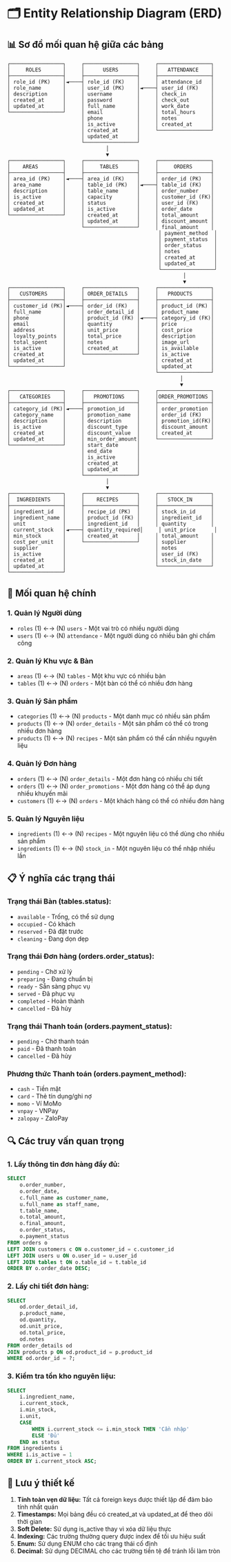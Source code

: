 # 🗂️ Entity Relationship Diagram (ERD)

## 📊 Sơ đồ mối quan hệ giữa các bảng

```
┌─────────────────┐     ┌─────────────────┐     ┌─────────────────┐
│     ROLES       │     │      USERS      │     │   ATTENDANCE    │
├─────────────────┤     ├─────────────────┤     ├─────────────────┤
│ role_id (PK)    │◄────┤ role_id (FK)    │     │ attendance_id   │
│ role_name       │     │ user_id (PK)    │◄────┤ user_id (FK)    │
│ description     │     │ username        │     │ check_in        │
│ created_at      │     │ password        │     │ check_out       │
│ updated_at      │     │ full_name       │     │ work_date       │
└─────────────────┘     │ email           │     │ total_hours     │
                        │ phone           │     │ notes           │
                        │ is_active       │     │ created_at      │
                        │ created_at      │     └─────────────────┘
                        │ updated_at      │
                        └─────────────────┘
                                │
                                ▼
┌─────────────────┐     ┌─────────────────┐     ┌─────────────────┐
│    AREAS        │     │     TABLES      │     │     ORDERS      │
├─────────────────┤     ├─────────────────┤     ├─────────────────┤
│ area_id (PK)    │◄────┤ area_id (FK)    │     │ order_id (PK)   │
│ area_name       │     │ table_id (PK)   │◄────┤ table_id (FK)   │
│ description     │     │ table_name      │     │ order_number    │
│ is_active       │     │ capacity        │     │ customer_id (FK)│
│ created_at      │     │ status          │     │ user_id (FK)    │
│ updated_at      │     │ is_active       │     │ order_date      │
└─────────────────┘     │ created_at      │     │ total_amount    │
                        │ updated_at      │     │ discount_amount │
                        └─────────────────┘     │ final_amount    │
                                                 │ payment_method  │
                                                 │ payment_status  │
                                                 │ order_status    │
                                                 │ notes           │
                                                 │ created_at      │
                                                 │ updated_at      │
                                                 └─────────────────┘
                                                         │
                                                         ▼
┌─────────────────┐     ┌─────────────────┐     ┌─────────────────┐
│   CUSTOMERS     │     │ ORDER_DETAILS   │     │   PRODUCTS      │
├─────────────────┤     ├─────────────────┤     ├─────────────────┤
│ customer_id (PK)│◄────┤ order_id (FK)   │     │ product_id (PK) │
│ full_name       │     │ order_detail_id │     │ product_name    │
│ phone           │     │ product_id (FK) │◄────┤ category_id (FK)│
│ email           │     │ quantity        │     │ price           │
│ address         │     │ unit_price      │     │ cost_price      │
│ loyalty_points  │     │ total_price     │     │ description     │
│ total_spent     │     │ notes           │     │ image_url       │
│ is_active       │     │ created_at      │     │ is_available    │
│ created_at      │     └─────────────────┘     │ is_active       │
│ updated_at      │                             │ created_at      │
└─────────────────┘                             │ updated_at      │
                                                └─────────────────┘
                                                        │
                                                        ▼
┌─────────────────┐     ┌─────────────────┐     ┌─────────────────┐
│   CATEGORIES    │     │   PROMOTIONS    │     │ORDER_PROMOTIONS │
├─────────────────┤     ├─────────────────┤     ├─────────────────┤
│ category_id (PK)│◄────┤ promotion_id    │     │ order_promotion │
│ category_name   │     │ promotion_name  │     │ order_id (FK)   │
│ description     │     │ description     │     │ promotion_id(FK)│
│ is_active       │     │ discount_type   │     │ discount_amount │
│ created_at      │     │ discount_value  │     │ created_at      │
│ updated_at      │     │ min_order_amount│     └─────────────────┘
└─────────────────┘     │ start_date      │
                        │ end_date        │
                        │ is_active       │
                        │ created_at      │
                        │ updated_at      │
                        └─────────────────┘
                                │
                                ▼
┌─────────────────┐     ┌─────────────────┐     ┌─────────────────┐
│  INGREDIENTS    │     │    RECIPES      │     │   STOCK_IN      │
├─────────────────┤     ├─────────────────┤     ├─────────────────┤
│ ingredient_id   │     │ recipe_id (PK)  │     │ stock_in_id     │
│ ingredient_name │     │ product_id (FK) │     │ ingredient_id   │
│ unit            │     │ ingredient_id   │     │ quantity        │
│ current_stock   │◄────┤ quantity_required│     │ unit_price      │
│ min_stock       │     │ created_at      │     │ total_amount    │
│ cost_per_unit   │     └─────────────────┘     │ supplier        │
│ supplier        │                             │ notes           │
│ is_active       │                             │ user_id (FK)    │
│ created_at      │                             │ stock_in_date   │
│ updated_at      │                             └─────────────────┘
└─────────────────┘
```

## 🔗 Mối quan hệ chính

### **1. Quản lý Người dùng**
- `roles` (1) ←→ (N) `users` - Một vai trò có nhiều người dùng
- `users` (1) ←→ (N) `attendance` - Một người dùng có nhiều bản ghi chấm công

### **2. Quản lý Khu vực & Bàn**
- `areas` (1) ←→ (N) `tables` - Một khu vực có nhiều bàn
- `tables` (1) ←→ (N) `orders` - Một bàn có thể có nhiều đơn hàng

### **3. Quản lý Sản phẩm**
- `categories` (1) ←→ (N) `products` - Một danh mục có nhiều sản phẩm
- `products` (1) ←→ (N) `order_details` - Một sản phẩm có thể có trong nhiều đơn hàng
- `products` (1) ←→ (N) `recipes` - Một sản phẩm có thể cần nhiều nguyên liệu

### **4. Quản lý Đơn hàng**
- `orders` (1) ←→ (N) `order_details` - Một đơn hàng có nhiều chi tiết
- `orders` (1) ←→ (N) `order_promotions` - Một đơn hàng có thể áp dụng nhiều khuyến mãi
- `customers` (1) ←→ (N) `orders` - Một khách hàng có thể có nhiều đơn hàng

### **5. Quản lý Nguyên liệu**
- `ingredients` (1) ←→ (N) `recipes` - Một nguyên liệu có thể dùng cho nhiều sản phẩm
- `ingredients` (1) ←→ (N) `stock_in` - Một nguyên liệu có thể nhập nhiều lần

## 📋 Ý nghĩa các trạng thái

### **Trạng thái Bàn (tables.status):**
- `available` - Trống, có thể sử dụng
- `occupied` - Có khách
- `reserved` - Đã đặt trước
- `cleaning` - Đang dọn dẹp

### **Trạng thái Đơn hàng (orders.order_status):**
- `pending` - Chờ xử lý
- `preparing` - Đang chuẩn bị
- `ready` - Sẵn sàng phục vụ
- `served` - Đã phục vụ
- `completed` - Hoàn thành
- `cancelled` - Đã hủy

### **Trạng thái Thanh toán (orders.payment_status):**
- `pending` - Chờ thanh toán
- `paid` - Đã thanh toán
- `cancelled` - Đã hủy

### **Phương thức Thanh toán (orders.payment_method):**
- `cash` - Tiền mặt
- `card` - Thẻ tín dụng/ghi nợ
- `momo` - Ví MoMo
- `vnpay` - VNPay
- `zalopay` - ZaloPay

## 🔍 Các truy vấn quan trọng

### **1. Lấy thông tin đơn hàng đầy đủ:**
```sql
SELECT 
    o.order_number,
    o.order_date,
    c.full_name as customer_name,
    u.full_name as staff_name,
    t.table_name,
    o.total_amount,
    o.final_amount,
    o.order_status,
    o.payment_status
FROM orders o
LEFT JOIN customers c ON o.customer_id = c.customer_id
LEFT JOIN users u ON o.user_id = u.user_id
LEFT JOIN tables t ON o.table_id = t.table_id
ORDER BY o.order_date DESC;
```

### **2. Lấy chi tiết đơn hàng:**
```sql
SELECT 
    od.order_detail_id,
    p.product_name,
    od.quantity,
    od.unit_price,
    od.total_price,
    od.notes
FROM order_details od
JOIN products p ON od.product_id = p.product_id
WHERE od.order_id = ?;
```

### **3. Kiểm tra tồn kho nguyên liệu:**
```sql
SELECT 
    i.ingredient_name,
    i.current_stock,
    i.min_stock,
    i.unit,
    CASE 
        WHEN i.current_stock <= i.min_stock THEN 'Cần nhập'
        ELSE 'Đủ'
    END as status
FROM ingredients i
WHERE i.is_active = 1
ORDER BY i.current_stock ASC;
```

## 🎯 Lưu ý thiết kế

1. **Tính toàn vẹn dữ liệu:** Tất cả foreign keys được thiết lập để đảm bảo tính nhất quán
2. **Timestamps:** Mọi bảng đều có created_at và updated_at để theo dõi thời gian
3. **Soft Delete:** Sử dụng is_active thay vì xóa dữ liệu thực
4. **Indexing:** Các trường thường query được index để tối ưu hiệu suất
5. **Enum:** Sử dụng ENUM cho các trạng thái cố định
6. **Decimal:** Sử dụng DECIMAL cho các trường tiền tệ để tránh lỗi làm tròn 